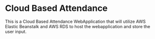 # Cloud Based Attendance
This is a Cloud Based Attendance WebApplication that will utilize AWS Elastic Beanstalk and AWS RDS to host the webapplication and store the user input. 
